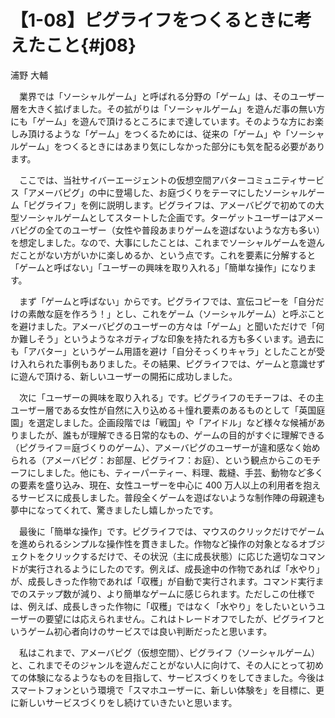 # 【1-08】ピグライフをつくるときに考えたこと{#j08}

<div class="author">浦野 大輔</div>

　業界では「ソーシャルゲーム」と呼ばれる分野の「ゲーム」は、そのユーザー層を大きく拡げました。その拡がりは「ソーシャルゲーム」を遊んだ事の無い方にも「ゲーム」を遊んで頂けるところにまで達しています。そのような方にお楽しみ頂けるような「ゲーム」をつくるためには、従来の「ゲーム」や「ソーシャルゲーム」をつくるときにはあまり気にしなかった部分にも気を配る必要があります。

　ここでは、当社サイバーエージェントの仮想空間アバターコミュニティサービス「アメーバピグ」の中に登場した、お庭づくりをテーマにしたソーシャルゲーム「ピグライフ」を例に説明します。ピグライフは、アメーバピグで初めての大型ソーシャルゲームとしてスタートした企画です。ターゲットユーザーはアメーバピグの全てのユーザー（女性や普段あまりゲームを遊ばないような方も多い）を想定しました。なので、大事にしたことは、これまでソーシャルゲームを遊んだことがない方がいかに楽しめるか、という点です。これを要素に分解すると「ゲームと呼ばない」「ユーザーの興味を取り入れる」「簡単な操作」になります。

　まず「ゲームと呼ばない」からです。ピグライフでは、宣伝コピーを「自分だけの素敵な庭を作ろう！」とし、これをゲーム（ソーシャルゲーム）と呼ぶことを避けました。アメーバピグのユーザーの方々は「ゲーム」と聞いただけで「何か難しそう」というようなネガティブな印象を持たれる方も多くいます。過去にも「アバター」というゲーム用語を避け「自分そっくりキャラ」としたことが受け入れられた事例もありました。その結果、ピグライフでは、ゲームと意識せずに遊んで頂ける、新しいユーザーの開拓に成功しました。

　次に「ユーザーの興味を取り入れる」です。ピグライフのモチーフは、その主ユーザー層である女性が自然に入り込める＋憧れ要素のあるものとして「英国庭園」を選定しました。企画段階では「戦国」や「アイドル」など様々な候補がありましたが、誰もが理解できる日常的なもの、ゲームの目的がすぐに理解できる（ピグライフ＝庭づくりのゲーム）、アメーバピグのユーザーが違和感なく始められる（アメーバピグ：お部屋、ピグライフ：お庭）、という観点からこのモチーフにしました。他にも、ティーパーティー、料理、裁縫、手芸、動物など多くの要素を盛り込み、現在、女性ユーザーを中心に 400 万人以上の利用者を抱えるサービスに成長しました。普段全くゲームを遊ばないような制作陣の母親達も夢中になってくれて、驚きましたし嬉しかったです。

　最後に「簡単な操作」です。ピグライフでは、マウスのクリックだけでゲームを進められるシンプルな操作性を貫きました。作物など操作の対象となるオブジェクトをクリックするだけで、その状況（主に成長状態）に応じた適切なコマンドが実行されるようにしたのです。例えば、成長途中の作物であれば「水やり」が、成長しきった作物であれば「収穫」が自動で実行されます。コマンド実行までのステップ数が減り、より簡単なゲームに感じられます。ただしこの仕様では、例えば、成長しきった作物に「収穫」ではなく「水やり」をしたいというユーザーの要望には応えられません。これはトレードオフでしたが、ピグライフというゲーム初心者向けのサービスでは良い判断だったと思います。

　私はこれまで、アメーバピグ（仮想空間）、ピグライフ（ソーシャルゲーム）と、これまでそのジャンルを遊んだことがない人に向けて、その人にとって初めての体験になるようなものを目指して、サービスづくりをしてきました。今後はスマートフォンという環境で「スマホユーザーに、新しい体験を」を目標に、更に新しいサービスづくりをし続けていきたいと思います。
